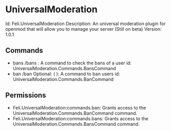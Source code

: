 # UniversalModeration
Id: Feli.UniversalModeration
Description: An universal moderation plugin for openmod that will allow you to manage your server (Still on beta)
Version: 1.0.1

## Commands
- bans /bans <userId>: A command to check the bans of a user
  id: UniversalModeration.Commands.BansCommand
- ban /ban <userName> Optional: (<reason> <time>): A command to ban users
  id: UniversalModeration.Commands.BanCommand

## Permissions
- Feli.UniversalModeration:commands.ban: Grants access to the UniversalModeration.Commands.BanCommand command.
- Feli.UniversalModeration:commands.bans: Grants access to the UniversalModeration.Commands.BansCommand command.
